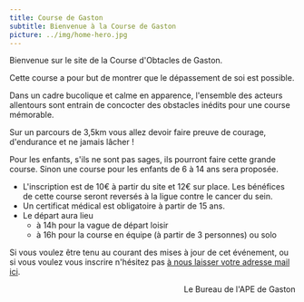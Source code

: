 ```yaml
---
title: Course de Gaston
subtitle: Bienvenue à la Course de Gaston
picture: ../img/home-hero.jpg
---
```


Bienvenue sur le site de la Course d'Obtacles de Gaston.

Cette course a pour but de montrer que le dépassement de soi est possible.

Dans un cadre bucolique et calme en apparence, l'ensemble des acteurs allentours sont entrain de concocter des obstacles inédits pour une course mémorable.

Sur un parcours de 3,5km vous allez devoir faire preuve de courage, d'endurance et ne jamais lâcher ! 

Pour les enfants, s'ils ne sont pas sages, ils pourront faire cette grande course. Sinon une course pour les enfants de 6 à 14 ans sera proposée. 

* L'inscription est de 10€ à partir du site et 12€ sur place. Les bénéfices de cette course seront reversés à la ligue contre le cancer du sein.
* Un certificat médical est obligatoire à partir de 15 ans. 
* Le départ aura lieu 
    * à 14h pour la vague de départ loisir
    * à 16h pour la course en équipe (à partir de 3 personnes) ou solo

Si vous voulez être tenu au courant des mises à jour de cet événement, ou si vous voulez vous inscrire n'hésitez pas [à nous laisser votre adresse mail ici](/redirect.html?destination=contact).

<div style="text-align: right"> Le Bureau de l'APE de Gaston </div>

